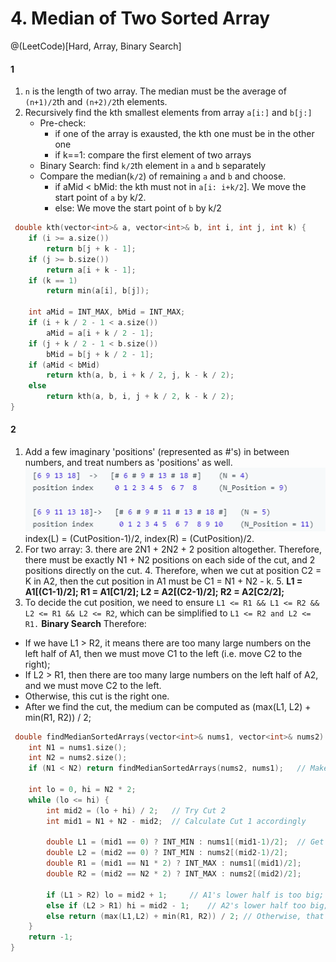 # 4. Median of Two Sorted Array
@(LeetCode)[Hard, Array, Binary Search]
#### 1
1. `n` is the length of two array. The median must be the average of `(n+1)/2`th and `(n+2)/2`th elements.
2. Recursively find the kth smallest elements from array `a[i:]` and `b[j:]`
	- Pre-check: 
		- if one of the array is exausted, the kth one must be in the other one
		- if k==1: compare the first element of two arrays
	- Binary Search: find `k/2`th element in `a` and `b` separately
	- Compare the median(`k/2`) of  remaining `a` and `b` and choose.
		- if aMid < bMid: the kth must not in `a[i: i+k/2`]. We move the start point of `a` by k/2.
		-  else: We move the start point of `b` by k/2
```cpp
 double kth(vector<int>& a, vector<int>& b, int i, int j, int k) {
	if (i >= a.size())
		return b[j + k - 1];
	if (j >= b.size())
		return a[i + k - 1];
	if (k == 1)
		return min(a[i], b[j]);

	int aMid = INT_MAX, bMid = INT_MAX;
	if (i + k / 2 - 1 < a.size())
		aMid = a[i + k / 2 - 1];
	if (j + k / 2 - 1 < b.size())
		bMid = b[j + k / 2 - 1];
	if (aMid < bMid)
		return kth(a, b, i + k / 2, j, k - k / 2);
	else
		return kth(a, b, i, j + k / 2, k - k / 2);
}
```
#### 2
1. Add a few imaginary 'positions' (represented as #'s) in between numbers, and treat numbers as 'positions' as well.
 ![Alt text](./1564567884207.png)
	 index(L) = (CutPosition-1)/2, index(R) = (CutPosition)/2.
2. For two array:
	3.  there are 2N1 + 2N2 + 2 position altogether. Therefore, there must be exactly N1 + N2 positions on each side of the cut, and 2 positions directly on the cut.
	4.  Therefore, when we cut at position C2 = K in A2, then the cut position in A1 must be C1 = N1 + N2 - k.
	5.  **L1 = A1[(C1-1)/2]; R1 = A1[C1/2];  L2 = A2[(C2-1)/2]; R2 = A2[C2/2];**
6.  To decide the cut position, we need to ensure `L1 <= R1 && L1 <= R2 && L2 <= R1 && L2 <= R2`, which can be simplified to `L1 <= R2 and L2 <= R1.` **Binary Search**
Therefore:
 - If we have L1 > R2, it means there are too many large numbers on the left half of A1, then we must move C1 to the left (i.e. move C2 to the right); 
 - If L2 > R1, then there are too many large numbers on the left half of A2, and we must move C2 to the left.
 - Otherwise, this cut is the right one. 
 - After we find the cut, the medium can be computed as (max(L1, L2) + min(R1, R2)) / 2;


```cpp
 double findMedianSortedArrays(vector<int>& nums1, vector<int>& nums2) {
    int N1 = nums1.size();
    int N2 = nums2.size();
    if (N1 < N2) return findMedianSortedArrays(nums2, nums1);	// Make sure A2 is the shorter one.
    
    int lo = 0, hi = N2 * 2;
    while (lo <= hi) {
        int mid2 = (lo + hi) / 2;   // Try Cut 2 
        int mid1 = N1 + N2 - mid2;  // Calculate Cut 1 accordingly
        
        double L1 = (mid1 == 0) ? INT_MIN : nums1[(mid1-1)/2];	// Get L1, R1, L2, R2 respectively
        double L2 = (mid2 == 0) ? INT_MIN : nums2[(mid2-1)/2];
        double R1 = (mid1 == N1 * 2) ? INT_MAX : nums1[(mid1)/2];
        double R2 = (mid2 == N2 * 2) ? INT_MAX : nums2[(mid2)/2];
        
        if (L1 > R2) lo = mid2 + 1;		// A1's lower half is too big; need to move C1 left (C2 right)
        else if (L2 > R1) hi = mid2 - 1;	// A2's lower half too big; need to move C2 left.
        else return (max(L1,L2) + min(R1, R2)) / 2;	// Otherwise, that's the right cut.
    }
    return -1;
} 
```